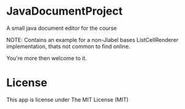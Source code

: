 # JavaDocumentProject

A small java document editor for the course

NOTE: Contains an example for a non-Jlabel bases ListCellRenderer implementation, thats not common to find online.

You're more then welcome to it.

# License

This app is license under The MIT License (MIT)

